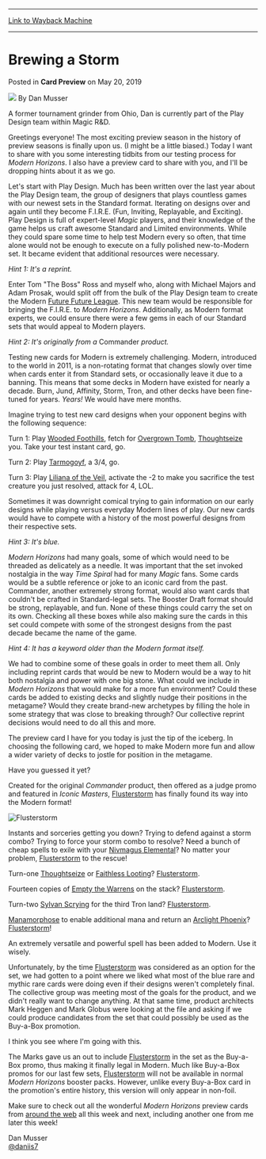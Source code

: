 
---
[Link to Wayback Machine](https://web.archive.org/web/20190520145555/https://magic.wizards.com/en/articles/archive/card-preview/brewing-storm-2019-05-20)

[_metadata_:author]:- "Dan Musser"
[_metadata_:description]:- "Dan shares a bit about how Modern was tested in R&D and previews a very special Modern Horizons card."
[_metadata_:generator]:- "Drupal 7 (http://drupal.org)"
[_metadata_:node]:- "1420971"
[_metadata_:publish_date]:- "2019-05-20"
[_metadata_:source]:- "div-main-content"
[_metadata_:title]:- "Brewing a Storm"
[_metadata_:wayback_capture_timestamp]:- "2019-05-20 14:55:55"
[_metadata_:wayback_raw_url]:- "https://web.archive.org/web/20190520145555id_/https://magic.wizards.com/en/articles/archive/card-preview/brewing-storm-2019-05-20"
[_metadata_:wayback_url]:- "https://magic.wizards.com/en/articles/archive/card-preview/brewing-storm-2019-05-20"
---


Brewing a Storm
===============



 Posted in **Card Preview**
 on May 20, 2019 






![](https://media.magic.wizards.com/styles/auth_small/public/images/person/authorpic_Dan-Musser.jpg)
By Dan Musser




 A former tournament grinder from Ohio, Dan is currently part of the Play Design team within Magic R&D. 






Greetings everyone! The most exciting preview season in the history of preview seasons is finally upon us. (I might be a little biased.) Today I want to share with you some interesting tidbits from our testing process for *Modern Horizons*. I also have a preview card to share with you, and I'll be dropping hints about it as we go.


Let's start with Play Design. Much has been written over the last year about the Play Design team, the group of designers that plays countless games with our newest sets in the Standard format. Iterating on designs over and again until they become F.I.R.E. (Fun, Inviting, Replayable, and Exciting). Play Design is full of expert-level *Magic* players, and their knowledge of the game helps us craft awesome Standard and Limited environments. While they could spare some time to help test Modern every so often, that time alone would not be enough to execute on a fully polished new-to-Modern set. It became evident that additional resources were necessary.


*Hint 1: It's a reprint.*


Enter Tom "The Boss" Ross and myself who, along with Michael Majors and Adam Prosak, would split off from the bulk of the Play Design team to create the Modern [Future Future League](http://magic.wizards.com/en/articles/archive/play-design/designing-hour-devastation-cards-meet-ffl-goals-2017-07-07). This new team would be responsible for bringing the F.I.R.E. to *Modern Horizons*. Additionally, as Modern format experts, we could ensure there were a few gems in each of our Standard sets that would appeal to Modern players.


*Hint 2: It's originally from a* Commander *product.*


Testing new cards for Modern is extremely challenging. Modern, introduced to the world in 2011, is a non-rotating format that changes slowly over time when cards enter it from Standard sets, or occasionally leave it due to a banning. This means that some decks in Modern have existed for nearly a decade. Burn, Jund, Affinity, Storm, Tron, and other decks have been fine-tuned for years. *Years!* We would have mere months.


Imagine trying to test new card designs when your opponent begins with the following sequence:


Turn 1: Play [Wooded Foothills](http://gatherer.wizards.com/Pages/Card/Details.aspx?name=Wooded+Foothills), fetch for [Overgrown Tomb](http://gatherer.wizards.com/Pages/Card/Details.aspx?name=Overgrown+Tomb), [Thoughtseize](http://gatherer.wizards.com/Pages/Card/Details.aspx?name=Thoughtseize) you. Take your test instant card, go.  

Turn 2: Play [Tarmogoyf](http://gatherer.wizards.com/Pages/Card/Details.aspx?name=Tarmogoyf), a 3/4, go.  

Turn 3: Play [Liliana of the Veil](http://gatherer.wizards.com/Pages/Card/Details.aspx?name=Liliana+of+the+Veil), activate the -2 to make you sacrifice the test creature you just resolved, attack for 4, LOL.


Sometimes it was downright comical trying to gain information on our early designs while playing versus everyday Modern lines of play. Our new cards would have to compete with a history of the most powerful designs from their respective sets.


*Hint 3: It's blue.*


*Modern Horizons* had many goals, some of which would need to be threaded as delicately as a needle. It was important that the set invoked nostalgia in the way *Time Spiral* had for many *Magic* fans. Some cards would be a subtle reference or joke to an iconic card from the past. Commander, another extremely strong format, would also want cards that couldn't be crafted in Standard-legal sets. The Booster Draft format should be strong, replayable, and fun. None of these things could carry the set on its own. Checking all these boxes while also making sure the cards in this set could compete with some of the strongest designs from the past decade became the name of the game.


*Hint 4: It has a keyword older than the Modern format itself.*


We had to combine some of these goals in order to meet them all. Only including reprint cards that would be new to Modern would be a way to hit both nostalgia and power with one big stone. What could we include in *Modern Horizons* that would make for a more fun environment? Could these cards be added to existing decks and slightly nudge their positions in the metagame? Would they create brand-new archetypes by filling the hole in some strategy that was close to breaking through? Our collective reprint decisions would need to do all this and more.


The preview card I have for you today is just the tip of the iceberg. In choosing the following card, we hoped to make Modern more fun and allow a wider variety of decks to jostle for position in the metagame.


Have you guessed it yet?


Created for the original *Commander* product, then offered as a judge promo and featured in *Iconic Masters*, [Flusterstorm](http://gatherer.wizards.com/Pages/Card/Details.aspx?name=Flusterstorm) has finally found its way into the Modern format!


![Flusterstorm](https://media.wizards.com/2019/mh1/en_7bVgoKkiI9.png)


Instants and sorceries getting you down? Trying to defend against a storm combo? Trying to force your storm combo to resolve? Need a bunch of cheap spells to exile with your [Nivmagus Elemental](http://gatherer.wizards.com/Pages/Card/Details.aspx?name=Nivmagus+Elemental)? No matter your problem, [Flusterstorm](http://gatherer.wizards.com/Pages/Card/Details.aspx?name=Flusterstorm) to the rescue!


Turn-one [Thoughtseize](http://gatherer.wizards.com/Pages/Card/Details.aspx?name=Thoughtseize) or [Faithless Looting](http://gatherer.wizards.com/Pages/Card/Details.aspx?name=Faithless+Looting)? [Flusterstorm](http://gatherer.wizards.com/Pages/Card/Details.aspx?name=Flusterstorm).


Fourteen copies of [Empty the Warrens](http://gatherer.wizards.com/Pages/Card/Details.aspx?name=Empty+the+Warrens) on the stack? [Flusterstorm](http://gatherer.wizards.com/Pages/Card/Details.aspx?name=Flusterstorm).


Turn-two [Sylvan Scrying](http://gatherer.wizards.com/Pages/Card/Details.aspx?name=Sylvan+Scrying) for the third Tron land? [Flusterstorm](http://gatherer.wizards.com/Pages/Card/Details.aspx?name=Flusterstorm).


[Manamorphose](http://gatherer.wizards.com/Pages/Card/Details.aspx?name=Manamorphose) to enable additional mana and return an [Arclight Phoenix](http://gatherer.wizards.com/Pages/Card/Details.aspx?name=Arclight+Phoenix)? [Flusterstorm](http://gatherer.wizards.com/Pages/Card/Details.aspx?name=Flusterstorm)!


An extremely versatile and powerful spell has been added to Modern. Use it wisely.


Unfortunately, by the time [Flusterstorm](http://gatherer.wizards.com/Pages/Card/Details.aspx?name=Flusterstorm) was considered as an option for the set, we had gotten to a point where we liked what most of the blue rare and mythic rare cards were doing even if their designs weren't completely final. The collective group was meeting most of the goals for the product, and we didn't really want to change anything. At that same time, product architects Mark Heggen and Mark Globus were looking at the file and asking if we could produce candidates from the set that could possibly be used as the Buy-a-Box promotion.


I think you see where I'm going with this.


The Marks gave us an out to include [Flusterstorm](http://gatherer.wizards.com/Pages/Card/Details.aspx?name=Flusterstorm) in the set as the Buy-a-Box promo, thus making it finally legal in Modern. Much like Buy-a-Box promos for our last few sets, [Flusterstorm](http://gatherer.wizards.com/Pages/Card/Details.aspx?name=Flusterstorm) will not be available in normal *Modern Horizons* booster packs. However, unlike every Buy-a-Box card in the promotion's entire history, this version will only appear in non-foil.


Make sure to check out all the wonderful *Modern Horizons* preview cards from [around the web](https://magic.wizards.com/en/articles/archive/feature/where-find-modern-horizons-previews-2019-05-16) all this week and next, including another one from me later this week!


Dan Musser  
[@daniis7](http://www.twitter.com/daniis7)







